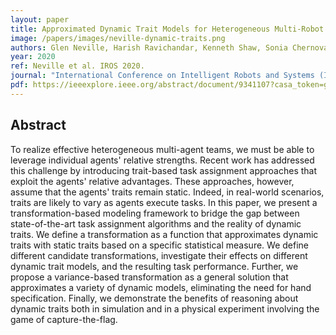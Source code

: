 ```yaml
---
layout: paper
title: Approximated Dynamic Trait Models for Heterogeneous Multi-Robot Teams
image: /papers/images/neville-dynamic-traits.png
authors: Glen Neville, Harish Ravichandar, Kenneth Shaw, Sonia Chernova
year: 2020
ref: Neville et al. IROS 2020.
journal: "International Conference on Intelligent Robots and Systems (IROS)"
pdf: https://ieeexplore.ieee.org/abstract/document/9341107?casa_token=gFvpeKn4kqAAAAAA:Q-OSzP1Jgk0IOJ5uJA_MbxUzGYUbqYgyCK_wfcjj7RUhW0xTpoMPh0uLlXDtb73wzMRM-5mF_g
---
```


## Abstract

To realize effective heterogeneous multi-agent teams, we must be able to leverage individual agents' relative strengths. Recent work has addressed this challenge by introducing trait-based task assignment approaches that exploit the agents' relative advantages. These approaches, however, assume that the agents' traits remain static. Indeed, in real-world scenarios, traits are likely to vary as agents execute tasks. In this paper, we present a transformation-based modeling framework to bridge the gap between state-of-the-art task assignment algorithms and the reality of dynamic traits. We define a transformation as a function that approximates dynamic traits with static traits based on a specific statistical measure. We define different candidate transformations, investigate their effects on different dynamic trait models, and the resulting task performance. Further, we propose a variance-based transformation as a general solution that approximates a variety of dynamic models, eliminating the need for hand specification. Finally, we demonstrate the benefits of reasoning about dynamic traits both in simulation and in a physical experiment involving the game of capture-the-flag.

